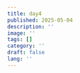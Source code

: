 ```yaml
---
title: day4
published: 2025-05-04
description: ''
image: ''
tags: []
category: ''
draft: false 
lang: ''
---
```

